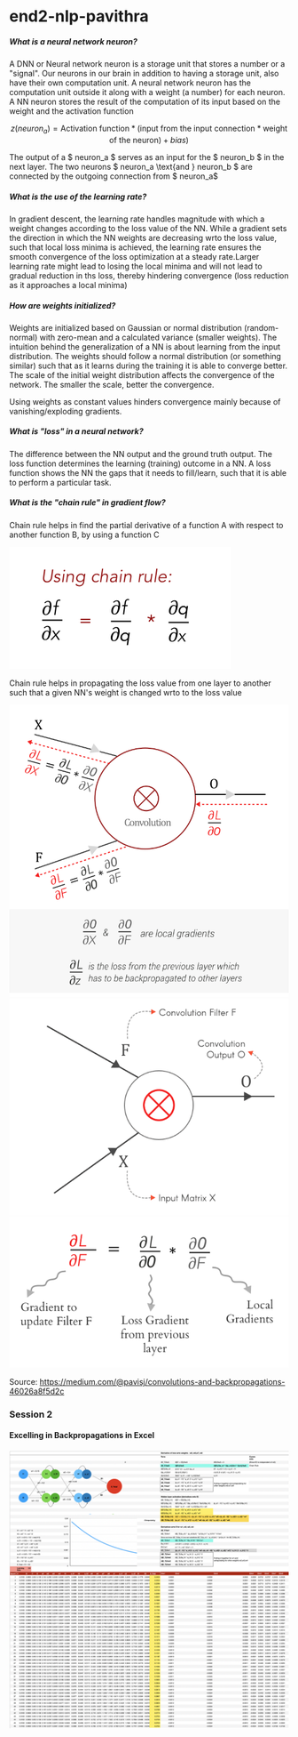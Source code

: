 # end2-nlp-pavithra


##### What is a neural network neuron?

A DNN or Neural network neuron is a storage unit that stores a number or a "signal". Our neurons in our brain in addition to having a storage unit, also have their own computation unit. A neural network neuron has the computation unit outside it along with a weight (a number) for each neuron. A NN neuron stores the result of the computation of its input based on the weight and the activation function

$$ z (neuron_a) =  \text{Activation function} * (\text {input from the input connection} * \text{weight of the neuron}) + bias)$$

The output of a $ neuron_a $ serves as an input for the $ neuron_b $ in the next layer. The two neurons $ neuron_a \text{and } neuron_b $ are connected by the outgoing connection from $ neuron_a$


##### What is the use of the learning rate?

In gradient descent, the learning rate handles magnitude with which a weight changes according to the loss value of the NN. While a gradient sets the direction in which the NN weights are decreasing wrto the loss value, such that local loss minima is achieved, the learning rate ensures the smooth convergence of the loss optimization at a steady rate.Larger learning rate might lead to losing the local minima and will not lead to gradual reduction in ths loss, thereby hindering convergence (loss reduction as it approaches a local minima)

##### How are weights initialized?

Weights are initialized based on Gaussian or normal distribution (random-normal)  with zero-mean and a calculated variance (smaller weights). The intuition behind the generalization of a NN is about learning from the input distribution. The weights should follow a normal distribution (or something similar) such that as it learns during the training it is able to converge better. The scale of the initial weight distribution affects the convergence of the network. The smaller the scale, better the convergence.

Using weights as constant values hinders convergence mainly because of vanishing/exploding gradients. 

##### What is "loss" in a neural network?

The difference between the NN output and the ground truth output. The loss function determines the learning (training) outcome in a NN. A loss function shows the NN the gaps that it needs to fill/learn, such that it is able to perform a particular task.

##### What is the "chain rule" in gradient flow?

Chain rule helps in find the partial derivative of a function A  with respect to another function B, by using a function C

![Image](./images/chain-rule-1.png)

Chain rule helps in propagating the loss value from one layer to another such that a given NN's weight is changed wrto to the loss value

![image](./images/propagation.png)
![image](./images/propagation-gif.gif)
![image](./images/propagation-2.png)

Source: https://medium.com/@pavisj/convolutions-and-backpropagations-46026a8f5d2c

### Session 2
#### Excelling in Backpropagations in Excel

![image](./images/the-complete-picture-learning-rate-0-5.png)